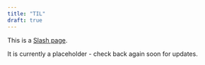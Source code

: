 ```yaml
---
title: "TIL"
draft: true
---
```


This is a [Slash page](https://slashpages.net/#til).

It is currently a placeholder - check back again soon for updates.
